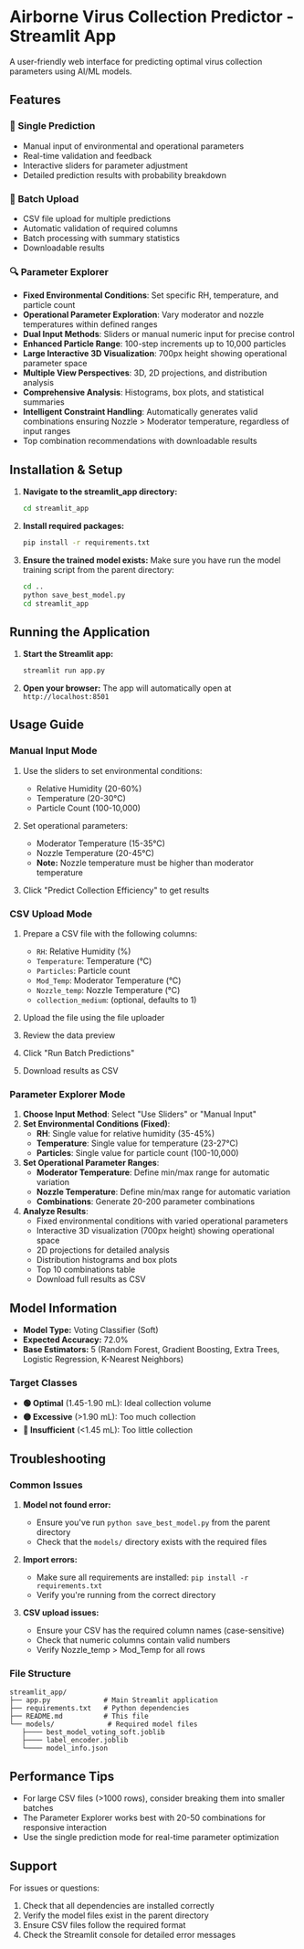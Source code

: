# Airborne Virus Collection Predictor - Streamlit App

A user-friendly web interface for predicting optimal virus collection parameters using AI/ML models.

## Features

### 🎯 Single Prediction
- Manual input of environmental and operational parameters
- Real-time validation and feedback
- Interactive sliders for parameter adjustment
- Detailed prediction results with probability breakdown

### 📁 Batch Upload
- CSV file upload for multiple predictions
- Automatic validation of required columns
- Batch processing with summary statistics
- Downloadable results

### 🔍 Parameter Explorer
- **Fixed Environmental Conditions**: Set specific RH, temperature, and particle count
- **Operational Parameter Exploration**: Vary moderator and nozzle temperatures within defined ranges
- **Dual Input Methods**: Sliders or manual numeric input for precise control
- **Enhanced Particle Range**: 100-step increments up to 10,000 particles
- **Large Interactive 3D Visualization**: 700px height showing operational parameter space
- **Multiple View Perspectives**: 3D, 2D projections, and distribution analysis
- **Comprehensive Analysis**: Histograms, box plots, and statistical summaries
- **Intelligent Constraint Handling**: Automatically generates valid combinations ensuring Nozzle > Moderator temperature, regardless of input ranges
- Top combination recommendations with downloadable results

## Installation & Setup

1. **Navigate to the streamlit_app directory:**
   ```bash
   cd streamlit_app
   ```

2. **Install required packages:**
   ```bash
   pip install -r requirements.txt
   ```

3. **Ensure the trained model exists:**
   Make sure you have run the model training script from the parent directory:
   ```bash
   cd ..
   python save_best_model.py
   cd streamlit_app
   ```

## Running the Application

1. **Start the Streamlit app:**
   ```bash
   streamlit run app.py
   ```

2. **Open your browser:**
   The app will automatically open at `http://localhost:8501`

## Usage Guide

### Manual Input Mode
1. Use the sliders to set environmental conditions:
   - Relative Humidity (20-60%)
   - Temperature (20-30°C)
   - Particle Count (100-10,000)

2. Set operational parameters:
   - Moderator Temperature (15-35°C)
   - Nozzle Temperature (20-45°C)
   - **Note:** Nozzle temperature must be higher than moderator temperature

3. Click "Predict Collection Efficiency" to get results

### CSV Upload Mode
1. Prepare a CSV file with the following columns:
   - `RH`: Relative Humidity (%)
   - `Temperature`: Temperature (°C)
   - `Particles`: Particle count
   - `Mod_Temp`: Moderator Temperature (°C)
   - `Nozzle_temp`: Nozzle Temperature (°C)
   - `collection_medium`: (optional, defaults to 1)

2. Upload the file using the file uploader
3. Review the data preview
4. Click "Run Batch Predictions"
5. Download results as CSV

### Parameter Explorer Mode
1. **Choose Input Method**: Select "Use Sliders" or "Manual Input"
2. **Set Environmental Conditions (Fixed)**:
   - **RH**: Single value for relative humidity (35-45%)
   - **Temperature**: Single value for temperature (23-27°C)
   - **Particles**: Single value for particle count (100-10,000)
3. **Set Operational Parameter Ranges**:
   - **Moderator Temperature**: Define min/max range for automatic variation
   - **Nozzle Temperature**: Define min/max range for automatic variation
   - **Combinations**: Generate 20-200 parameter combinations
4. **Analyze Results**:
   - Fixed environmental conditions with varied operational parameters
   - Interactive 3D visualization (700px height) showing operational space
   - 2D projections for detailed analysis
   - Distribution histograms and box plots
   - Top 10 combinations table
   - Download full results as CSV

## Model Information

- **Model Type:** Voting Classifier (Soft)
- **Expected Accuracy:** 72.0%
- **Base Estimators:** 5 (Random Forest, Gradient Boosting, Extra Trees, Logistic Regression, K-Nearest Neighbors)

### Target Classes
- **🟢 Optimal** (1.45-1.90 mL): Ideal collection volume
- **🟡 Excessive** (>1.90 mL): Too much collection
- **🔴 Insufficient** (<1.45 mL): Too little collection

## Troubleshooting

### Common Issues

1. **Model not found error:**
   - Ensure you've run `python save_best_model.py` from the parent directory
   - Check that the `models/` directory exists with the required files

2. **Import errors:**
   - Make sure all requirements are installed: `pip install -r requirements.txt`
   - Verify you're running from the correct directory

3. **CSV upload issues:**
   - Ensure your CSV has the required column names (case-sensitive)
   - Check that numeric columns contain valid numbers
   - Verify Nozzle_temp > Mod_Temp for all rows

### File Structure
```
streamlit_app/
├── app.py             # Main Streamlit application
├── requirements.txt   # Python dependencies
├── README.md          # This file
└── models/             # Required model files
   ├──── best_model_voting_soft.joblib
   ├──── label_encoder.joblib
   └──── model_info.json
```

## Performance Tips

- For large CSV files (>1000 rows), consider breaking them into smaller batches
- The Parameter Explorer works best with 20-50 combinations for responsive interaction
- Use the single prediction mode for real-time parameter optimization

## Support

For issues or questions:
1. Check that all dependencies are installed correctly
2. Verify the model files exist in the parent directory
3. Ensure CSV files follow the required format
4. Check the Streamlit console for detailed error messages
